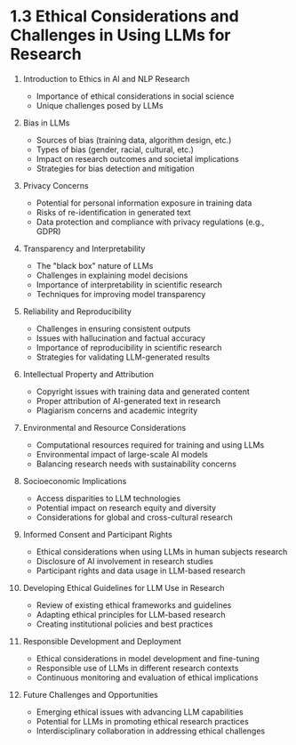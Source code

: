 # 1.3 Ethical Considerations and Challenges in Using LLMs for Research

1. Introduction to Ethics in AI and NLP Research

   - Importance of ethical considerations in social science
   - Unique challenges posed by LLMs

2. Bias in LLMs

   - Sources of bias (training data, algorithm design, etc.)
   - Types of bias (gender, racial, cultural, etc.)
   - Impact on research outcomes and societal implications
   - Strategies for bias detection and mitigation

3. Privacy Concerns

   - Potential for personal information exposure in training data
   - Risks of re-identification in generated text
   - Data protection and compliance with privacy regulations (e.g., GDPR)

4. Transparency and Interpretability

   - The "black box" nature of LLMs
   - Challenges in explaining model decisions
   - Importance of interpretability in scientific research
   - Techniques for improving model transparency

5. Reliability and Reproducibility

   - Challenges in ensuring consistent outputs
   - Issues with hallucination and factual accuracy
   - Importance of reproducibility in scientific research
   - Strategies for validating LLM-generated results

6. Intellectual Property and Attribution

   - Copyright issues with training data and generated content
   - Proper attribution of AI-generated text in research
   - Plagiarism concerns and academic integrity

7. Environmental and Resource Considerations

   - Computational resources required for training and using LLMs
   - Environmental impact of large-scale AI models
   - Balancing research needs with sustainability concerns

8. Socioeconomic Implications

   - Access disparities to LLM technologies
   - Potential impact on research equity and diversity
   - Considerations for global and cross-cultural research

9. Informed Consent and Participant Rights

   - Ethical considerations when using LLMs in human subjects research
   - Disclosure of AI involvement in research studies
   - Participant rights and data usage in LLM-based research

10. Developing Ethical Guidelines for LLM Use in Research

    - Review of existing ethical frameworks and guidelines
    - Adapting ethical principles for LLM-based research
    - Creating institutional policies and best practices

11. Responsible Development and Deployment

    - Ethical considerations in model development and fine-tuning
    - Responsible use of LLMs in different research contexts
    - Continuous monitoring and evaluation of ethical implications

12. Future Challenges and Opportunities
    - Emerging ethical issues with advancing LLM capabilities
    - Potential for LLMs in promoting ethical research practices
    - Interdisciplinary collaboration in addressing ethical challenges
